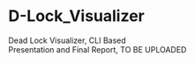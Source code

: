 # D-Lock_Visualizer
Dead Lock Visualizer, CLI Based <br>
Presentation and Final Report, TO BE UPLOADED
